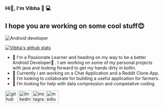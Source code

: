 ### Hi👋, I'm Vibha 👩 💻 
## I hope you are working on some cool stuff😊

![Android developer](https://pixabay.com/get/52e4d642485aac14f1dc8460c6213777163bddec4e507749702a73d0904dc1_640.png)

[![Vibha's github stats](https://github-readme-stats.vercel.app/api?username=ThakurVibha)](https://github.com/ThakurVibha?tab=repositories)

- 🔭 I'm a Passionate Learner and heading on my way to be a better Android Developer📱 . I am working on some of my personal projects with java and looking forward to get my hands    dirty in kotlin.
- 🌱 Currently i am working on a Chat Application and a Reddit Clone App.
- 👯 I’m looking to collaborate for building a useful application for farmers.
- 🤔 I’m looking for help with data compression and competative coding.

[<img src='https://cdn.jsdelivr.net/npm/simple-icons@3.0.1/icons/github.svg' alt='github' height='40'>](https://github.com/https://github.com/ThakurVibha)  [<img src='https://cdn.jsdelivr.net/npm/simple-icons@3.0.1/icons/linkedin.svg' alt='linkedin' height='40'>](https://www.linkedin.com/in/https://in.linkedin.com/in/vibha-thakur-a105551b9/)  [<img src='https://cdn.jsdelivr.net/npm/simple-icons@3.0.1/icons/instagram.svg' alt='instagram' height='40'>](https://www.instagram.com/https://www.instagram.com/thakur__vibha//)  [<img src='https://cdn.jsdelivr.net/npm/simple-icons@3.0.1/icons/medium.svg' alt='medium' height='40'>](https://vibhathakur39.medium.com/)  

